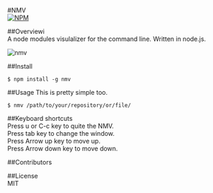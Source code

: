 #NMV  
[![NPM](https://nodei.co/npm/nmv.png)](https://nodei.co/npm/nmv/)

##Overviewi  
A node modules visulalizer for the command line. Written in node.js.

![nmv](https://raw.githubusercontent.com/mgoldchild/nmv/master/img/nmv.png)

##Install
```
$ npm install -g nmv
```

##Usage
This is pretty simple too.
```
$ nmv /path/to/your/repository/or/file/
```

##Keyboard shortcuts  
Press u or C-c key to quite the NMV.  
Press tab key to change the window.  
Press Arrow up key to move up.  
Press Arrow down key to move down. 

##Contributors  


##License  
MIT
